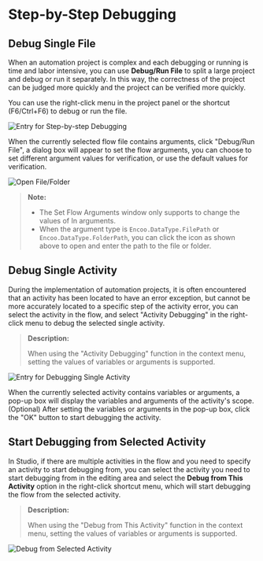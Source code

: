 # Step-by-Step Debugging

## Debug Single File

When an automation project is complex and each debugging or running is time and labor intensive, you can use **Debug/Run File** to split a large project and debug or run it separately. In this way, the correctness of the project can be judged more quickly and the project can be verified more quickly.

You can use the right-click menu in the project panel or the shortcut (F6/Ctrl+F6) to debug or run the file. 

![Entry for Step-by-step Debugging](https://docimages.blob.core.chinacloudapi.cn/images/EnglishDocumentImage/debugsinglefile20210428.png)

When the currently selected flow file contains arguments, click "Debug/Run File", a dialog box will appear to set the flow arguments, you can choose to set different argument values for verification, or use the default values for verification.

![Open File/Folder](https://docimages.blob.core.chinacloudapi.cn/images/EnglishDocumentImage/settingflowargument20210428.png)

> **Note:**
> 
> - The Set Flow Arguments window only supports to change the values of In arguments.
> - When the argument type is `Encoo.DataType.FilePath` or `Encoo.DataType.FolderPath`, you can click the icon as shown above to open and enter the path to the file or folder.

## Debug Single Activity

During the implementation of automation projects, it is often encountered that an activity has been located to have an error exception, but cannot be more accurately located to a specific step of the activity error, you can select the activity in the flow, and select "Activity Debugging" in the right-click menu to debug the selected single activity.

> **Description:**
> 
> When using the "Activity Debugging" function in the context menu, setting the values of variables or arguments is supported.

![Entry for Debugging Single Activity](https://docimages.blob.core.chinacloudapi.cn/images/EnglishDocumentImage/testactivity20210428.png)

When the currently selected activity contains variables or arguments, a pop-up box will display the variables and arguments of the activity's scope. (Optional) After setting the variables or arguments in the pop-up box, click the "OK" button to start debugging the activity.

<!--![Setting Box for Debugging Single Activity](https://docimages.blob.core.chinacloudapi.cn/images/Studio/Debugging/debugactivityarguments20210317.png)-->

## Start Debugging from Selected Activity

In Studio, if there are multiple activities in the flow and you need to specify an activity to start debugging from, you can select the activity you need to start debugging from in the editing area and select the **Debug from This Activity** option in the right-click shortcut menu, which will start debugging the flow from the selected activity.

> **Description:**
> 
> When using the "Debug from This Activity" function in the context menu, setting the values of variables or arguments is supported.

![Debug from Selected Activity](https://docimages.blob.core.chinacloudapi.cn/images/EnglishDocumentImage/startdebugging20210428.png)
